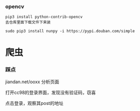 ### opencv ###
    pip3 install python-contrib-opencv
	去仓库里面下载文件下来装

	sudo pip3 install nunpy -i https://pypi.douban.com/simple

# 爬虫 #
### 踩点 ###
jiandan.net/ooxx
分析页面

打开cc98的登录界面，发现没有验证码，窃喜

点击登录，观察其post的地址
	